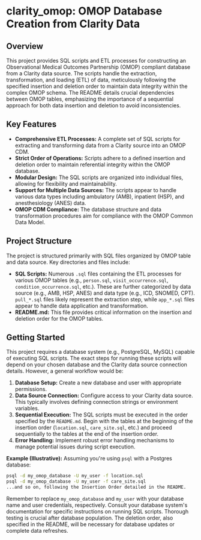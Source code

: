 # clarity_omop: OMOP Database Creation from Clarity Data

## Overview

This project provides SQL scripts and ETL processes for constructing an Observational Medical Outcomes Partnership (OMOP) compliant database from a Clarity data source.  The scripts handle the extraction, transformation, and loading (ETL) of data, meticulously following the specified insertion and deletion order to maintain data integrity within the complex OMOP schema.  The README details crucial dependencies between OMOP tables, emphasizing the importance of a sequential approach for both data insertion and deletion to avoid inconsistencies.

## Key Features

* **Comprehensive ETL Processes:**  A complete set of SQL scripts for extracting and transforming data from a Clarity source into an OMOP CDM.
* **Strict Order of Operations:**  Scripts adhere to a defined insertion and deletion order to maintain referential integrity within the OMOP database.
* **Modular Design:** The SQL scripts are organized into individual files, allowing for flexibility and maintainability.
* **Support for Multiple Data Sources:** The scripts appear to handle various data types including ambulatory (AMB), inpatient (HSP), and anesthesiology (ANES) data.
* **OMOP CDM Compliance:** The database structure and data transformation procedures aim for compliance with the OMOP Common Data Model.

## Project Structure

The project is structured primarily with SQL files organized by OMOP table and data source.  Key directories and files include:

* **SQL Scripts:**  Numerous `.sql` files containing the ETL processes for various OMOP tables (e.g., `person.sql`, `visit_occurrence.sql`, `condition_occurrence.sql`, etc.).  These are further categorized by data source (e.g., AMB, HSP, ANES) and data type (e.g.,  ICD, SNOMED, CPT).  `pull_*.sql` files likely represent the extraction step, while `app_*.sql` files appear to handle data application and transformation.
* **README.md:** This file provides critical information on the insertion and deletion order for the OMOP tables.

## Getting Started

This project requires a database system (e.g., PostgreSQL, MySQL) capable of executing SQL scripts.  The exact steps for running these scripts will depend on your chosen database and the Clarity data source connection details.  However, a general workflow would be:

1. **Database Setup:** Create a new database and user with appropriate permissions.
2. **Data Source Connection:** Configure access to your Clarity data source. This typically involves defining connection strings or environment variables.
3. **Sequential Execution:** The SQL scripts must be executed in the order specified by the `README.md`.  Begin with the tables at the beginning of the insertion order (`location.sql`, `care_site.sql`, etc.) and proceed sequentially to the tables at the end of the insertion order.
4. **Error Handling:** Implement robust error handling mechanisms to manage potential issues during script execution.

**Example (Illustrative):** Assuming you're using `psql` with a Postgres database:

```bash
psql -d my_omop_database -U my_user -f location.sql
psql -d my_omop_database -U my_user -f care_site.sql
...and so on, following the Insertion Order detailed in the README.
```

Remember to replace `my_omop_database` and `my_user` with your database name and user credentials, respectively.  Consult your database system's documentation for specific instructions on running SQL scripts.  Thorough testing is crucial after database population.  The deletion order, also specified in the README, will be necessary for database updates or complete data refreshes.
